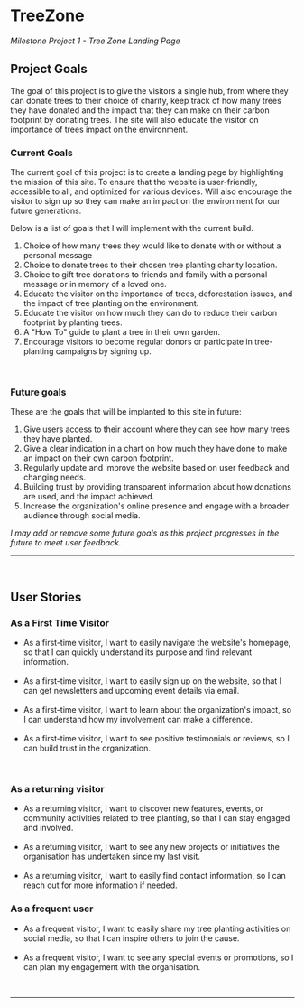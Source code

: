# TreeZone 

<em>Milestone Project 1 - Tree Zone Landing Page</em> 

## Project Goals 

The goal of this project is to give the visitors a single hub, from where they can donate trees to their choice of charity, keep track of how many trees they have donated and the impact that they can make on their carbon footprint by donating trees. The site will also educate the visitor on importance of trees impact on the environment.  

### Current Goals 

The current goal of this project is to create a landing page by highlighting the mission of this site. To ensure that the website is user-friendly, accessible to all, and optimized for various devices. Will also encourage the visitor to sign up so they can make an impact on the environment for our future generations. 

Below is a list of goals that I will implement with the current build. 

<ol>
<li> Choice of how many trees they would like to donate with or without a personal message</li> 

<li> Choice to donate trees to their chosen tree planting charity location. </li>  

<li> Choice to gift tree donations to friends and family with a personal message or in memory of a loved one. </li> 

<li> Educate the visitor on the importance of trees, deforestation issues, and the impact of tree planting on the environment. </li> 

<li> Educate the visitor on how much they can do to reduce their carbon footprint by planting trees. </li> 

<li> A "How To" guide to plant a tree in their own garden. </li>  

<li> Encourage visitors to become regular donors or participate in tree-planting campaigns by signing up. </li> 
</ol> 
<br> 

### Future goals 

These are the goals that will be implanted to this site in future: 

<ol> 
<li> Give users access to their account where they can see how many trees they have planted. </li> 

<li> Give a clear indication in a chart on how much they have done to make an impact on their own carbon footprint. </li> 

<li> Regularly update and improve the website based on user feedback and changing needs. </li> 

<li> Building trust by providing transparent information about how donations are used, and the impact achieved. </li> 

<li> Increase the organization's online presence and engage with a broader audience through social media. </li> 
</ol> 
<em>I may add or remove some future goals as this project progresses in the future to meet user feedback. </em> 

<hr> 
<br> 

## User Stories 

### As a First Time Visitor 

<ul> 
<li> As a first-time visitor, I want to easily navigate the website's homepage, so that I can quickly understand its purpose and find relevant information. </li> 
<br> 

<li> As a first-time visitor, I want to easily sign up on the website, so that I can get newsletters and upcoming event details via email. </li> 
<br> 

<li> As a first-time visitor, I want to learn about the organization's impact, so I can understand how my involvement can make a difference. </li> 
<br> 

<li> As a first-time visitor, I want to see positive testimonials or reviews, so I can build trust in the organization. </li> 
</ul> 
<br> 

### As a returning visitor 

<ul> 
<li> As a returning visitor, I want to discover new features, events, or community activities related to tree planting, so that I can stay engaged and involved. </li> 
<br> 

<li> As a returning visitor, I want to see any new projects or initiatives the organisation has undertaken since my last visit. </li> 
<br> 

<li> As a returning visitor, I want to easily find contact information, so I can reach out for more information if needed. </li> 
</ul> 

### As a frequent user 

<ul> 
<li> As a frequent visitor, I want to easily share my tree planting activities on social media, so that I can inspire others to join the cause. </li> 
<br> 

<li> As a frequent visitor, I want to see any special events or promotions, so I can plan my engagement with the organisation. </li> 
</ul> 
<br> 
<hr> 
